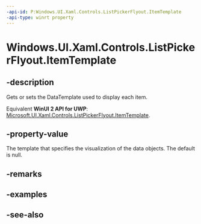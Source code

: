 ```yaml
---
-api-id: P:Windows.UI.Xaml.Controls.ListPickerFlyout.ItemTemplate
-api-type: winrt property
---
```


<!-- Property syntax
public Windows.UI.Xaml.DataTemplate ItemTemplate { get;  set; }
-->

# Windows.UI.Xaml.Controls.ListPickerFlyout.ItemTemplate

## -description
Gets or sets the DataTemplate used to display each item.

Equivalent **WinUI 2 API for UWP**: [Microsoft.UI.Xaml.Controls.ListPickerFlyout.ItemTemplate](/windows/winui/api/microsoft.ui.xaml.controls.listpickerflyout.itemtemplate).

## -property-value
The template that specifies the visualization of the data objects. The default is null.

## -remarks

## -examples

## -see-also
